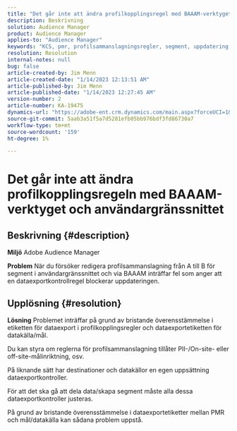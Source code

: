 ```yaml
---
title: "Det går inte att ändra profilkopplingsregel med BAAAM-verktyget och användargränssnittet"
description: Beskrivning
solution: Audience Manager
product: Audience Manager
applies-to: "Audience Manager"
keywords: "KCS, pmr, profilsammanslagningsregler, segment, uppdatering, redigering, frågor och svar AAM, Adobe Audience Manager, det går inte att ändra, BAAAM-verktyget"
resolution: Resolution
internal-notes: null
bug: false
article-created-by: Jim Menn
article-created-date: "1/14/2023 12:13:51 AM"
article-published-by: Jim Menn
article-published-date: "1/14/2023 12:27:45 AM"
version-number: 2
article-number: KA-19475
dynamics-url: "https://adobe-ent.crm.dynamics.com/main.aspx?forceUCI=1&pagetype=entityrecord&etn=knowledgearticle&id=053c7d52-a093-ed11-aad1-6045bd0065f9"
source-git-commit: 5aab3a51f5a7d5281efb05bb976bdf3fd86730a7
workflow-type: tm+mt
source-wordcount: '159'
ht-degree: 1%

---
```


# Det går inte att ändra profilkopplingsregeln med BAAAM-verktyget och användargränssnittet

## Beskrivning {#description}


<b>Miljö</b>
Adobe Audience Manager

<b>Problem</b>
När du försöker redigera profilsammanslagning från A till B för segment i användargränssnittet och via BAAAM inträffar fel som anger att en dataexportkontrollregel blockerar uppdateringen.


## Upplösning {#resolution}


<b>Lösning</b>
Problemet inträffar på grund av bristande överensstämmelse i etiketten för dataexport i profilkopplingsregler och dataexportetiketten för datakälla/mål.

Du kan styra om reglerna för profilsammanslagning tillåter PII-/On-site- eller off-site-målinriktning, osv.

På liknande sätt har destinationer och datakällor en egen uppsättning dataexportkontroller.

För att det ska gå att dela data/skapa segment måste alla dessa dataexportkontroller justeras.

På grund av bristande överensstämmelse i dataexportetiketter mellan PMR och mål/datakälla kan sådana problem uppstå.
